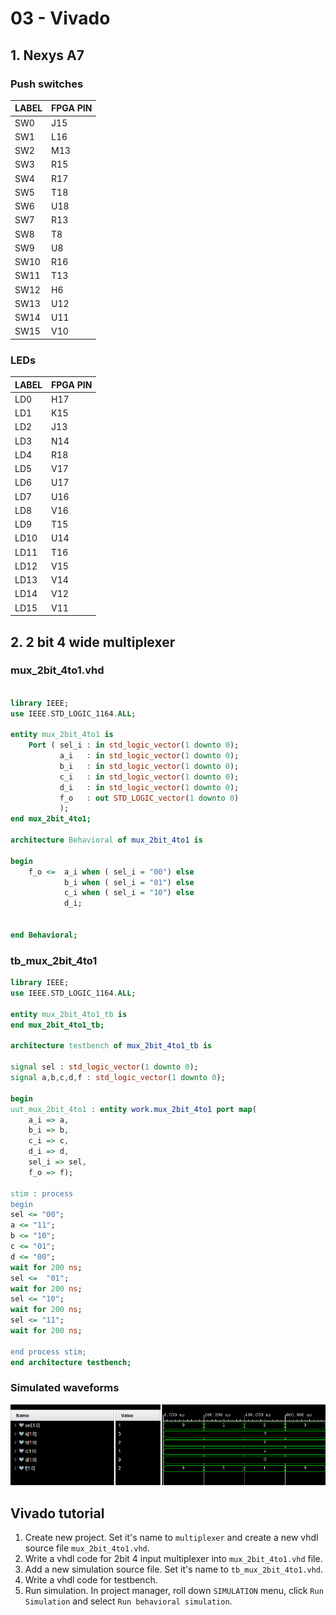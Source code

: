 # 03 - Vivado
## 1. Nexys A7
### Push switches
| LABEL | FPGA PIN |
| ----- | -------- |
|  SW0  |    J15   |
|  SW1  |    L16   |
|  SW2  |    M13   |
|  SW3  |    R15   |
|  SW4  |    R17   |
|  SW5  |    T18   |
|  SW6  |    U18   |
|  SW7  |    R13   |
|  SW8  |    T8    |
|  SW9  |    U8    |
|  SW10 |    R16   |
|  SW11 |    T13   |
|  SW12 |    H6    |
|  SW13 |    U12   |
|  SW14 |    U11   |
|  SW15 |    V10   |

### LEDs
| LABEL | FPGA PIN |
| ----- | -------- |
|  LD0  |    H17   |
|  LD1  |    K15   |
|  LD2  |    J13   |
|  LD3  |    N14   |
|  LD4  |    R18   |
|  LD5  |    V17   |
|  LD6  |    U17   |
|  LD7  |    U16   |
|  LD8  |    V16   |
|  LD9  |    T15   |
|  LD10 |    U14   |
|  LD11 |    T16   |
|  LD12 |    V15   |
|  LD13 |    V14   |
|  LD14 |    V12   |
|  LD15 |    V11   |

## 2. 2 bit 4 wide multiplexer
### mux_2bit_4to1.vhd
```` vhdl

library IEEE;
use IEEE.STD_LOGIC_1164.ALL;

entity mux_2bit_4to1 is
    Port ( sel_i : in std_logic_vector(1 downto 0);
           a_i   : in std_logic_vector(1 downto 0);
           b_i   : in std_logic_vector(1 downto 0);
           c_i   : in std_logic_vector(1 downto 0);
           d_i   : in std_logic_vector(1 downto 0);
           f_o   : out STD_LOGIC_vector(1 downto 0)
           );
end mux_2bit_4to1;

architecture Behavioral of mux_2bit_4to1 is

begin
    f_o <=  a_i when ( sel_i = "00") else
            b_i when ( sel_i = "01") else
            c_i when ( sel_i = "10") else
            d_i;


end Behavioral;
````

### tb_mux_2bit_4to1
```` vhdl
library IEEE;
use IEEE.STD_LOGIC_1164.ALL;

entity mux_2bit_4to1_tb is
end mux_2bit_4to1_tb;

architecture testbench of mux_2bit_4to1_tb is

signal sel : std_logic_vector(1 downto 0);
signal a,b,c,d,f : std_logic_vector(1 downto 0);
    
begin
uut_mux_2bit_4to1 : entity work.mux_2bit_4to1 port map(
    a_i => a,
    b_i => b,
    c_i => c,
    d_i => d,
    sel_i => sel,
    f_o => f);

stim : process
begin
sel <= "00"; 
a <= "11";
b <= "10";
c <= "01";
d <= "00";
wait for 200 ns;
sel <=  "01";
wait for 200 ns;
sel <= "10";
wait for 200 ns;
sel <= "11";
wait for 200 ns;

end process stim;
end architecture testbench;

````
### Simulated waveforms
![Waveforms](Images/waveforms.png)
## Vivado tutorial
1. Create new project. 
Set it's name to `multiplexer` and create a new vhdl source file `mux_2bit_4to1.vhd`. 
2. Write a vhdl code for 2bit 4 input multiplexer into `mux_2bit_4to1.vhd` file. 
3. Add a new simulation source file.
Set it's name to `tb_mux_2bit_4to1.vhd`. 
4. Write a vhdl code for testbench. 
5. Run simulation.
In project manager, roll down `SIMULATION` menu, click `Run Simulation` and select `Run behavioral simulation`.

